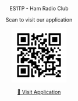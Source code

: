 
<div align="center">
  <p>ES1TP - Ham Radio Club</p>
  <p>Scan to visit our application</p>
  <img src="https://github.com/es1tp/.github/blob/main/profile/qr-code.png" alt="Scan to visit our app" width="150" />
  <p>
    <a href="https://es1tp.github.io/comms-parent/">🔗 Visit Application</a>
  </p>
</div>

